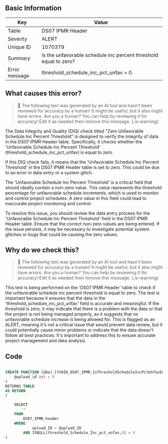 ## Basic Information
| Key         | Value          |
|-------------|----------------|
| Table       | DS07 IPMR Header |
| Severity    | ALERT |
| Unique ID   | 1070379   |
| Summary     | Is the unfavorable schedule inc percent threshold equal to zero? |
| Error message | threshold_schedule_inc_pct_unfav = 0. |

## What causes this error?

> :robot: The following text was generated by an AI tool and hasn't been reviewed for accuracy by a human! It might be useful, but it also might have errors. Are you a human? You can help by reviewing it for accuracy! Edit it as needed then remove this message.
{.is-warning}

The Data Integrity and Quality (DIQ) check titled "Zero Unfavorable Schedule Inc Percent Threshold" is designed to verify the integrity of data in the DS07 IPMR Header table. Specifically, it checks whether the 'Unfavorable Schedule Inc Percent Threshold' (threshold_schedule_inc_pct_unfav) is equal to zero.

If this DIQ check fails, it means that the 'Unfavorable Schedule Inc Percent Threshold' in the DS07 IPMR Header table is set to zero. This could be due to an error in data entry or a system glitch. 

The 'Unfavorable Schedule Inc Percent Threshold' is a critical field that should ideally contain a non-zero value. This value represents the threshold percentage for unfavorable schedule increments, which is used to monitor and control project schedules. A zero value in this field could lead to inaccurate project monitoring and control.

To resolve this issue, you should review the data entry process for the 'Unfavorable Schedule Inc Percent Threshold' field in the DS07 IPMR Header table. Ensure that the correct non-zero values are being entered. If the issue persists, it may be necessary to investigate potential system glitches or bugs that could be causing the zero values.
## Why do we check this?

> :robot: The following text was generated by an AI tool and hasn't been reviewed for accuracy by a human! It might be useful, but it also might have errors. Are you a human? You can help by reviewing it for accuracy! Edit it as needed then remove this message.
{.is-warning}

This test is being performed on the 'DS07 IPMR Header' table to check if the unfavorable schedule inc percent threshold is equal to zero. The test is important because it ensures that the data in the 'threshold_schedule_inc_pct_unfav' field is accurate and meaningful. If the threshold is zero, it may indicate that there is a problem with the data or that the project is not being managed properly, as it suggests that no unfavorable schedule increase is being allowed for. This is flagged as an ALERT, meaning it's not a critical issue that would prevent data review, but it could potentially cause minor problems or indicate that the data doesn't follow all best practices. It's important to address this to ensure accurate project management and data analysis.
## Code

```sql

CREATE FUNCTION [dbo].[fnDIQ_DS07_IPMR_IsThresholdScheduleIncPctUnfavEqToZero] (
	@upload_id int = 0
)
RETURNS TABLE
AS RETURN
(
	
	SELECT 
		*
	FROM
		DS07_IPMR_header
	WHERE
			upload_ID = @upload_ID
		AND ISNULL(threshold_Schedule_Inc_pct_unfav,0) = 0
)
```
